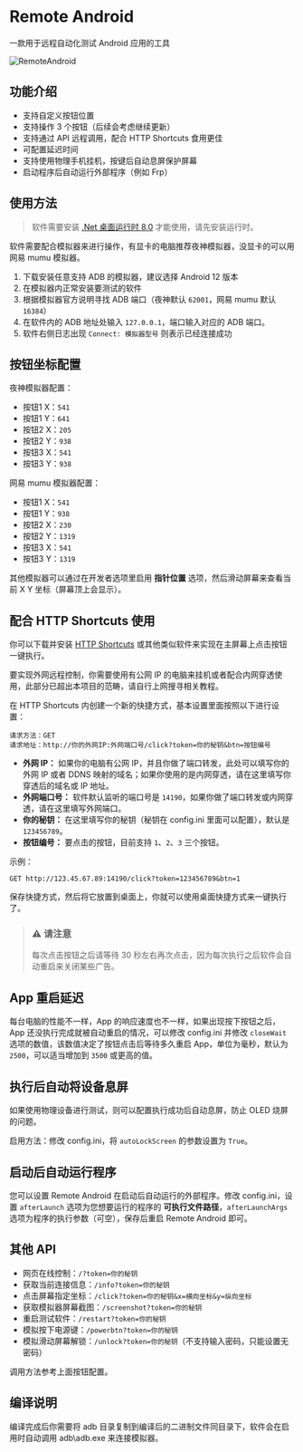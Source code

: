 # Remote Android
一款用于远程自动化测试 Android 应用的工具

![RemoteAndroid](https://github.com/kasuganosoras/RemoteAndroid/assets/34357771/a4b41d74-dfe1-4f23-8bba-bd9689d6d2dd)

## 功能介绍

- 支持自定义按钮位置
- 支持操作 3 个按钮（后续会考虑继续更新）
- 支持通过 API 远程调用，配合 HTTP Shortcuts 食用更佳
- 可配置延迟时间
- 支持使用物理手机挂机，按键后自动息屏保护屏幕
- 启动程序后自动运行外部程序（例如 Frp）

## 使用方法

> 软件需要安装 [.Net 桌面运行时 8.0](https://dotnet.microsoft.com/zh-cn/download/dotnet/thank-you/runtime-desktop-8.0.6-windows-x64-installer) 才能使用，请先安装运行时。

软件需要配合模拟器来进行操作，有显卡的电脑推荐夜神模拟器，没显卡的可以用网易 mumu 模拟器。

1. 下载安装任意支持 ADB 的模拟器，建议选择 Android 12 版本
2. 在模拟器内正常安装要测试的软件
3. 根据模拟器官方说明寻找 ADB 端口（夜神默认 `62001`，网易 mumu 默认 `16384`）
4. 在软件内的 ADB 地址处输入 `127.0.0.1`，端口输入对应的 ADB 端口。
5. 软件右侧日志出现 `Connect: 模拟器型号` 则表示已经连接成功

## 按钮坐标配置
夜神模拟器配置：
* 按钮1 X：`541`
* 按钮1 Y：`641`
* 按钮2 X：`205`
* 按钮2 Y：`938`
* 按钮3 X：`541`
* 按钮3 Y：`938`

网易 mumu 模拟器配置：
* 按钮1 X：`541`
* 按钮1 Y：`938`
* 按钮2 X：`230`
* 按钮2 Y：`1319`
* 按钮3 X：`541`
* 按钮3 Y：`1319`

其他模拟器可以通过在开发者选项里启用 __指针位置__ 选项，然后滑动屏幕来查看当前 X Y 坐标（屏幕顶上会显示）。

## 配合 HTTP Shortcuts 使用
你可以下载并安装 [HTTP Shortcuts](https://http-shortcuts.rmy.ch/) 或其他类似软件来实现在主屏幕上点击按钮一键执行。

要实现外网远程控制，你需要使用有公网 IP 的电脑来挂机或者配合内网穿透使用，此部分已超出本项目的范畴，请自行上网搜寻相关教程。

在 HTTP Shortcuts 内创建一个新的快捷方式，基本设置里面按照以下进行设置：

```text
请求方法：GET
请求地址：http://你的外网IP:外网端口号/click?token=你的秘钥&btn=按钮编号
```

* **外网 IP：** 如果你的电脑有公网 IP，并且你做了端口转发，此处可以填写你的外网 IP 或者 DDNS 映射的域名；如果你使用的是内网穿透，请在这里填写你穿透后的域名或 IP 地址。
* **外网端口号：** 软件默认监听的端口号是 `14190`，如果你做了端口转发或内网穿透，请在这里填写外网端口。
* **你的秘钥：** 在这里填写你的秘钥（秘钥在 config.ini 里面可以配置），默认是 `123456789`。
* **按钮编号：** 要点击的按钮，目前支持 `1`、`2`、`3` 三个按钮。

示例：
```
GET http://123.45.67.89:14190/click?token=123456789&btn=1
```

保存快捷方式，然后将它放置到桌面上，你就可以使用桌面快捷方式来一键执行了。

> ### ⚠️ 请注意
> 每次点击按钮之后请等待 30 秒左右再次点击，因为每次执行之后软件会自动重启来关闭某些广告。

## App 重启延迟
每台电脑的性能不一样，App 的响应速度也不一样，如果出现按下按钮之后，App 还没执行完成就被自动重启的情况，可以修改 config.ini 并修改 `closeWait` 选项的数值，该数值决定了按钮点击后等待多久重启 App，单位为毫秒，默认为 `2500`，可以适当增加到 `3500` 或更高的值。

## 执行后自动将设备息屏
如果使用物理设备进行测试，则可以配置执行成功后自动息屏，防止 OLED 烧屏的问题。

启用方法：修改 config.ini，将 `autoLockScreen` 的参数设置为 `True`。

## 启动后自动运行程序
您可以设置 Remote Android 在启动后自动运行的外部程序。修改 config.ini，设置 `afterLaunch` 选项为您想要运行的程序的 **可执行文件路径**，`afterLaunchArgs` 选项为程序的执行参数（可空），保存后重启 Remote Android 即可。

## 其他 API

* 网页在线控制：`/?token=你的秘钥`
* 获取当前连接信息：`/info?token=你的秘钥`
* 点击屏幕指定坐标：`/click?token=你的秘钥&x=横向坐标&y=纵向坐标`
* 获取模拟器屏幕截图：`/screenshot?token=你的秘钥`
* 重启测试软件：`/restart?token=你的秘钥`
* 模拟按下电源键：`/powerbtn?token=你的秘钥`
* 模拟滑动屏幕解锁：`/unlock?token=你的秘钥`（不支持输入密码，只能设置无密码）

调用方法参考上面按钮配置。

## 编译说明
编译完成后你需要将 adb 目录复制到编译后的二进制文件同目录下，软件会在启用时自动调用 adb\adb.exe 来连接模拟器。
